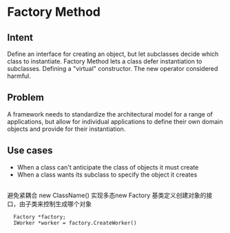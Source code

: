 # Factory Method

## Intent

Define an interface for creating an object, but let subclasses decide which class to instantiate. Factory Method lets a class defer instantiation to subclasses.
Defining a "virtual" constructor.
The new operator considered harmful.

## Problem

A framework needs to standardize the architectural model for a range of applications, but allow for individual applications to define their own domain objects and provide for their instantiation.

## Use cases

- When a class can't anticipate the class of objects it must create
- When a class wants its subclass to specify the object it creates

##
避免紧耦合 new ClassName()
实现多态new
Factory 基类定义创建对象的接口，由子类来控制生成哪个对象
```
  Factory *factory;
  IWorker *worker = factory.CreateWorker() 
```
